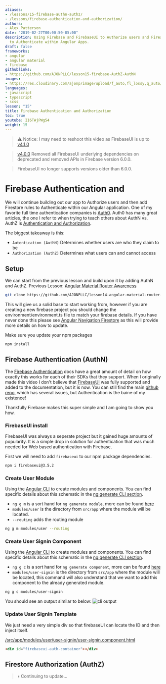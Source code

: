 ```yaml
---
aliases:
- /lessons/15-firebase-authn-authz/
- /lessons/firebase-authentication-and-authorization/
authors:
- Alex Patterson
date: "2019-02-27T00:00:50-05:00"
description: Using Firebase and FirebaseUI to Authorize users and Firestore rules
  to Authenticate within Angular Apps.
draft: false
frameworks:
- angular
- angular material
- firebase
githublinks:
- https://github.com/AJONPLLC/lesson15-firebase-AuthZ-AuthN
images:
- https://res.cloudinary.com/ajonp/image/upload/f_auto,fl_lossy,q_auto/v1551289217/ajonp-ajonp-com/15-firebase-authz-authn/firebase-AuthZ-AuthN.jpg
languages:
- javascript
- typescript
- scss
lesson: "15"
title: Firebase Authentication and Authorization
toc: true
youtube: II6TAjPWg54
weight: 15
---
```


> ⚠️ Notice: I may need to reshoot this video as FirebaseUI is up to [v4.1.0](https://github.com/firebase/firebaseui-web/releases/tag/v4.1.0)

> [v4.0.0](https://github.com/firebase/firebaseui-web/releases/tag/v4.0.0) Removed all FirebaseUI underlying dependencies on deprecated and removed APIs in Firebase version 6.0.0. 

> FirebaseUI no longer supports versions older than 6.0.0.

# Firebase Authentication and 

We will continue building out our app to Authorize users and then add Firestore rules to Authenticate within our Angular application. One of my favorite full time authentication companies is [Auth0](https://auth0.com/). Auth0 has many great articles, the one I refer to when trying to teach others about AuthN vs. AuthZ is [Authentication and Authorization](https://auth0.com/docs/authorization/concepts/authz-and-authn). 

The biggest takeaway is this:
- `Autentication (AuthN)` Determines whether users are who they claim to be
- `Authorization (AuthZ)` Determines what users can and cannot access

## Setup
We can start from the previous lesson and build upon it by adding AuthN and AuthZ.
Previous Lesson: [Angular Material Router Awareness](https://github.com/AJONPLLC/lesson14-angular-material-router-awareness)

```sh
git clone https://github.com/AJONPLLC/lesson14-angular-material-router-awareness.git
```
This will give us a solid base to start working from, however if you are creating a new firebase project you should change the environment/environment.ts file to match your firebase details. If you have never done this please see [Angular Navigation Firestore](https://ajonp.com/lessons/11-angular-navigation-firestore/) as this will provide more details on how to update.

Make sure you update your npm packages
```sh
npm install
```

## Firebase Authentication (AuthN)

The [Firebase Authentication](https://firebase.google.com/docs/auth/) docs have a great amount of detail on how exactly this works for each of their SDKs that they support. When I originally made this video I don't believe that [FirebaseUI](https://firebase.google.com/docs/auth/web/firebaseui) was fully supported and added to the documentation, but it is now. You can still find the main [github repo](https://github.com/firebase/firebaseui-web), which has several issues, but Authentication is the baine of my existence!

Thankfully Firebase makes this super simple and I am going to show you how.

### FirebaseUI install
FirebaseUI was always a seperate project but it gained huge amounts of popularity. It is a simple drop in solution for authentication that was much needed for Web based authentication with Firebase. 

First we will need to add `firebaseui` to our npm package dependencies.

```sh
npm i firebaseui@3.5.2
```

### Create User Module

Using the [Angular CLI](https://angular.io/cli) to create modules and components. You can find specific details about this schematic in the [ng generate CLI section](https://angular.io/cli/generate).

- `ng g m` is a sort hand for `ng generate module`, more can be found [here](https://angular.io/cli/generate#module)
- `modules/user` is the directory from `src/app` where the module will be located.
- `--routing` adds the routing module

```sh
ng g m modules/user --routing
```

### Create User Signin Component

Using the [Angular CLI](https://angular.io/cli) to create modules and components. You can find specific details about this schematic in the [ng generate CLI section](https://angular.io/cli/generate).

- `ng g c` is a sort hand for `ng generate component`, more can be found [here](https://angular.io/cli/generate#component)
- `modules/user-signin` is the directory from `src/app` where the module will be located, this command will also understand that we want to add this component to the already generated module.

```sh
ng g c modules/user-signin
```

You should see an output similar to below:
![cli output](https://res.cloudinary.com/ajonp/image/upload/ajonp-ajonp-com/15-firebase-authz-authn/Screen_Shot_2019-08-21_at_8.20.39_PM.png)

### Update User Signin Template

We just need a very simple div so that firebaseUI can locate the ID and then inject itself.

[/src/app/modules/user/user-signin/user-signin.component.html](https://github.com/AJONPLLC/lesson15-firebase-AuthZ-AuthN/blob/47f8096c133371ac5d9116c0622abc01d553f100/src/app/modules/user/user-signin/user-signin.component.html#L1)
```html
<div id="firebaseui-auth-container"></div>
```

## Firestore Authorization (AuthZ)

> ⏸ Continuing to update...